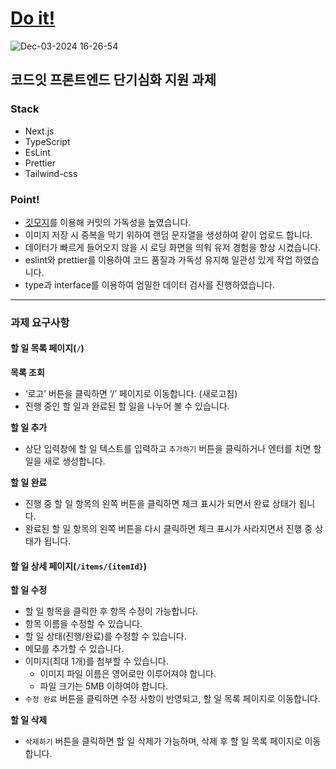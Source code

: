 # [Do it!](https://code-it-sprint-todo-40kab2cx2-kimmand0o0s-projects.vercel.app/)

![Dec-03-2024 16-26-54](https://github.com/user-attachments/assets/7f9f18f8-6fe4-4c90-8862-911be6eee020)


## 코드잇 프론트엔드 단기심화 지원 과제

### Stack
- Next.js
- TypeScript
- EsLint
- Prettier
- Tailwind-css

### Point!
- [깃모지](https://gitmoji.dev/)를 이용해 커밋의 가독성을 높였습니다.
- 이미지 저장 시 중복을 막기 위하여 랜덤 문자열을 생성하여 같이 업로드 합니다.
- 데이터가 빠르게 들어오지 않을 시 로딩 화면을 띄워 유저 경험을 향상 시켰습니다.
- eslint와 prettier를 이용하여 코드 품질과 가독성 유지해 일관성 있게 작업 하였습니다.
- type과 interface를 이용하여 엄밀한 데이터 검사를 진행하였습니다.

---

### 과제 요구사항

#### 할 일 목록 페이지(`/`)

**목록 조회**

- ‘로고’ 버튼을 클릭하면 ‘/’ 페이지로 이동합니다. (새로고침)
- 진행 중인 할 일과 완료된 할 일을 나누어 볼 수 있습니다.

**할 일 추가**

- 상단 입력창에 할 일 텍스트를 입력하고 `추가하기` 버튼을 클릭하거나 엔터를 치면 할 일을 새로 생성합니다.

**할 일 완료**

- 진행 중 할 일 항목의 왼쪽 버튼을 클릭하면 체크 표시가 되면서 완료 상태가 됩니다.
- 완료된 할 일 항목의 왼쪽 버튼을 다시 클릭하면 체크 표시가 사라지면서 진행 중 상태가 됩니다.

#### 할 일 상세 페이지(`/items/{itemId}`)

**할 일 수정**

- 할 일 항목을 클릭한 후 항목 수정이 가능합니다.
- 항목 이름을 수정할 수 있습니다.
- 할 일 상태(진행/완료)를 수정할 수 있습니다.
- 메모를 추가할 수 있습니다.
- 이미지(최대 1개)를 첨부할 수 있습니다.
    - 이미지 파일 이름은 영어로만 이루어져야 합니다.
    - 파일 크기는 5MB 이하여야 합니다.
- `수정 완료` 버튼을 클릭하면 수정 사항이 반영되고, 할 일 목록 페이지로 이동합니다.

**할 일 삭제**

- `삭제하기` 버튼을 클릭하면 할 일 삭제가 가능하며, 삭제 후 할 일 목록 페이지로 이동합니다.
